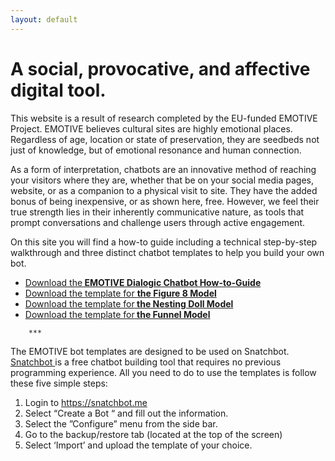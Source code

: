 ```yaml
---
layout: default
---
```

# A social, provocative, and affective digital tool.

This website is a result of research completed by the EU-funded EMOTIVE Project. EMOTIVE believes cultural sites are highly emotional places. Regardless of age, location or state of preservation, they are seedbeds not just of knowledge, but of emotional resonance and human connection.

As a form of interpretation, chatbots are an innovative method of reaching your visitors where they are, whether that be on your social media pages, website, or as a companion to a physical visit to site. They have the added bonus of being inexpensive, or as shown here, free. However, we feel their true strength lies in their inherently communicative nature, as tools that prompt conversations and challenge users through active engagement.

On this site you will find a how-to guide including a technical step-by-step walkthrough and three distinct chatbot templates to help you build your own bot.

<ul>
    <li> <a href="EMOTIVE_UpdatedHow-to-Guide.pdf" download> Download the<strong> EMOTIVE Dialogic Chatbot How-to-Guide</strong></a> </li>
          <li><a href="EMOTIVEFigure8Model.txt" download> Download the template for <strong>the Figure 8 Model </strong></a></li>
          <li><a href="EMOTIVENestingDollModel.txt" download> Download the template for<strong> the Nesting Doll Model </strong></a></li>
          <li><a href="EMOTIVEFunnelModel.txt" download> Download the template for<strong> the Funnel Model </strong></a></li>
        </ul>
        
        ***
        
The EMOTIVE bot templates are designed to be used on Snatchbot. <a href="snatchbot.me"> Snatchbot </a> is a free chatbot building tool that requires no previous programming experience. All you need to do to use the templates is follow these five simple steps: 

1. Login to https://snatchbot.me
2. Select “Create a Bot “ and fill out the information.
3. Select the ”Configure” menu from the side bar. 
4. Go to the backup/restore tab (located at the top of the screen)
5. Select  ‘Import’ and upload the template of your choice. 

     
